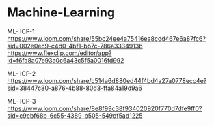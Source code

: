 # Machine-Learning
ML- ICP-1
https://www.loom.com/share/55bc24ee4a75416ea8cdd467e6a87fc6?sid=002e0ec9-c4d0-4bf1-bb7c-786a3334913b
https://www.flexclip.com/editor/app?id=f6fa8a07e93a0c6a43c5f5a0016fd992

ML- ICP-2
https://www.loom.com/share/c514a6d880ed44f4bd4a27a0778ecc4e?sid=38447c80-a876-4b88-80d3-ffa84a19d9a6

ML- ICP-3
https://www.loom.com/share/8e8f99c38f934020920f770d7dfe9ff0?sid=c9ebf68b-6c55-4389-b505-549df5ad1225
